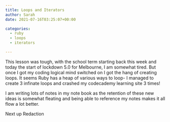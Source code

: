 ```yaml
---
title: Loops and Iterators
author: Sarah
date: 2021-07-16T03:25:07+00:00

categories:
  - ruby
  - loops
  - iterators

---
```

This lesson was tough, with the school term starting back this week and today the start of lockdown 5.0 for Melbourne, I am somewhat tired. But once I got my coding logical mind switched on I got the hang of creating loops. It seems Ruby has a heap of various ways to loop- I managed to create 3 infinate loops and crashed my codecademy learning site 3 times!

I am writing lots of notes in my note book as the retention of these new ideas is somewhat fleating and being able to reference my notes makes it all flow a lot better. 

Next up Redaction